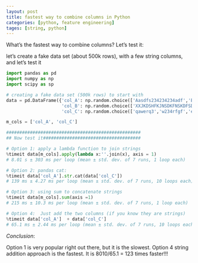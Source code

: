 ```yaml
---
layout: post
title: fastest way to combine columns in Python 
categories: [python, feature engineering]
tages: [string, python]
---
```


What’s the fastest way to combine columns? Let’s test it:

let’s create a fake data set (about 500k rows), with a few string columns, and let’s test it

```python
import pandas as pd
import numpy as np
import scipy as sp

# creating a fake data set (500k rows) to start with
data = pd.DataFrame({'col_A': np.random.choice(['Aasdfs234234234adf','B234wer234234fd','C12dfscsd234234fs','D123sdcs234235cx','Ekjghjn234543rfgn'], size = 500000), 
                     'col_B': np.random.choice(['XXJKDSHFKJNSDKFNSKDFSDFSDFSDFSDF','YYSDFCCCCXCVXCVDSFSFSDFSDSSSDF','ZZS#@4EFDRGSERW#REFD'], size = 500000),
                     'col_C': np.random.choice(['qawerq3','w234rfgf','e234gbnjy','r234rfgdfs','234rfdgt','yyhbnjuy654err'], size = 500000)})

m_cols = ['col_A', 'col_C']

###################################################
## Now test it#####################################

# Option 1: apply a lambda function to join strings
%timeit data[m_cols].apply(lambda x:''.join(x), axis = 1)
# 8.01 s ± 303 ms per loop (mean ± std. dev. of 7 runs, 1 loop each)

# Option 2: pandas cat: 
%timeit data['col_A'].str.cat(data['col_C'])
# 139 ms ± 4.27 ms per loop (mean ± std. dev. of 7 runs, 10 loops each)

# Option 3: using sum to concatenate strings
%timeit data[m_cols].sum(axis =1)
# 215 ms ± 10.3 ms per loop (mean ± std. dev. of 7 runs, 1 loop each)

# Option 4:  Just add the two columns (if you know they are strings)
%timeit data['col_A']  + data['col_C']
# 65.1 ms ± 2.44 ms per loop (mean ± std. dev. of 7 runs, 10 loops each)

```

*Conclusion*:

Option 1 is very popular right out there, but it is the slowest. Option 4 string addition approach is the fastest. It is 8010/65.1 = 123 times faster!!! 
